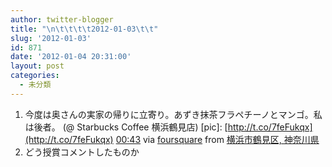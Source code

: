 ```yaml
---
author: twitter-blogger
title: "\n\t\t\t\t2012-01-03\t\t"
slug: '2012-01-03'
id: 871
date: '2012-01-04 20:31:00'
layout: post
categories:
  - 未分類
---
```


<div xmlns:georss="http://www.georss.org/georss">

1.  <span><span>今度は奥さんの実家の帰りに立寄り。あずき抹茶フラペチーノとマンゴ。私は後者。 (@ Starbucks Coffee 横浜鶴見店) [pic]: [http://t.co/7feFukqx](http://t.co/7feFukqx)</span> <span>[<span>00:43</span>](http://twitter.com/o_ob/status/154166096608505856) <span>via [foursquare](http://foursquare.com)</span> from [横浜市鶴見区, 神奈川県<span></span>](http://maps.google.com/maps?q=35.51499374,139.66550946)</span></span>
2.  <span><span>どう授賞コメントしたものか</span></span>

</div>